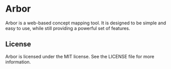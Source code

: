 # Arbor

Arbor is a web-based concept mapping tool. It is designed to be simple and easy to use, while still providing a powerful set of features.

## License

Arbor is licensed under the MIT license. See the LICENSE file for more information.

